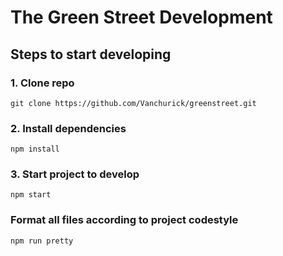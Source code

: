 # The Green Street Development
## Steps to start developing
### 1. Clone repo

`git clone https://github.com/Vanchurick/greenstreet.git`

### 2. Install dependencies

`npm install`

### 3. Start project to develop

`npm start`

### Format all files according to project codestyle 

`npm run pretty`


